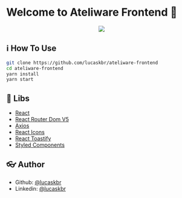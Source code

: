 


# Welcome to Ateliware Frontend :wave:

<p align="center">
  <img src="https://user-images.githubusercontent.com/39783638/80329420-a5c58780-8818-11ea-87ce-fcc723c30977.png">
</p>

## :information_source: How To Use

```sh
git clone https://github.com/lucaskbr/ateliware-frontend
cd ateliware-frontend
yarn install
yarn start
```

## :rocket: Libs

* [React](https://reactjs.org/)
* [React Router Dom V5](https://reacttraining.com/react-router/)
* [Axios](https://github.com/axios/axios)
* [React Icons](https://github.com/react-icons/react-icons)
* [React Toastify](https://github.com/fkhadra/react-toastify)
* [Styled Components](https://github.com/styled-components/styled-components)

## :eyeglasses: Author

* Github: [@lucaskbr](https://github.com/lucaskbr)
* Linkedin: [@lucaskbr](https://www.linkedin.com/in/lucas-klasa-13891414b/)

